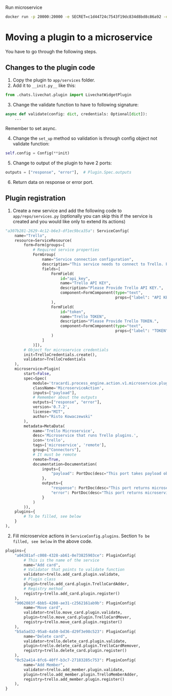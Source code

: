 Run microservice

```bash
docker run -p 20000:20000 -e SECRET=c1d44724c7543f19dc834d8bd8c86a92 -e API_KEY=983d32f6-4cd1-4ec1-b20c-f99f3eb8277b-db3e32536f658b6960aaad407c1a169cd02d7fd3 tracardi/com-microservice:0.9.0-rc2
```

# Moving a plugin to a microservice

You have to go through the following steps.

## Changes to the plugin code

1. Copy the plugin to `app/services` folder.
2. Add it to `__init.py__` like this:

```python
from .chats.livechat.plugin import LivechatWidgetPlugin
```

3. Change the validate function to have to following signature:

```python
async def validate(config: dict, credentials: Optional[dict]):
    ...
```

Remember to set async.

4. Change the `set_up` method so validation is through config object not validate function:

```Python
self.config = Config(**init)
```

5. Change to output of the plugin to have 2 ports:

```python
outputs = ["response", "error"],  # Plugin.Spec.outputs
```

6. Return data on response or error port.

## Plugin registration

1. Create a new service and add the following code to `app/repo/services.py` (optionally you can skip this if the service is created and you would like only to extend its
   actions)

```python
"a307b281-2629-4c12-b6e3-df1ec9bca35a": ServiceConfig(
    name="Trello",
    resource=ServiceResource(
        form=Form(groups=[
            # Required service properties
            FormGroup(
                name="Service connection configuration",
                description="This service needs to connect to Trello. Please provide API credentials.",
                fields=[
                    FormField(
                        id="api_key",
                        name="Trello API KEY",
                        description="Please Provide Trello API KEY.",
                        component=FormComponent(type="text",
                                                props={"label": "API KEY"})
                    ),
                    FormField(
                        id="token",
                        name="Trello TOKEN",
                        description="Please Provide Trello TOKEN.",
                        component=FormComponent(type="text",
                                                props={"label": "TOKEN"})
                    )
                ]
            )]),
        # Object for microservice credentials
        init=TrelloCredentials.create(),
        validator=TrelloCredentials
    ),
    microservice=Plugin(
        start=False,
        spec=Spec(
            module='tracardi.process_engine.action.v1.microservice.plugin',
            className='MicroserviceAction',
            inputs=["payload"],
            # Remember about the outputs
            outputs=["response", "error"],
            version='0.7.2',
            license="MIT",
            author="Risto Kowaczewski"
        ),
        metadata=MetaData(
            name='Trello Microservice',
            desc='Microservice that runs Trello plugins.',
            icon='trello',
            tags=['microservice', 'remote'],
            group=["Connectors"],
            # It must be remote
            remote=True,
            documentation=Documentation(
                inputs={
                    "payload": PortDoc(desc="This port takes payload object.")
                },
                outputs={
                    "response": PortDoc(desc="This port returns microservice response."),
                    "error": PortDoc(desc="This port returns microservice error.")
                }
            )
        )),
    plugins={
        # To be filled, see below
    }
),
```

2. Fill microservice actions in `ServiceConfig.plugins`. Section `To be filled, see below` in the above code.
```python
plugins={
    "a04381af-c008-4328-ab61-0e73825903ce": PluginConfig(
        # This is the name of the service
        name="Add card",
        # Validator that points to validate function
        validator=trello.add_card.plugin.validate,
        # Plugin class
        plugin=trello.add_card.plugin.TrelloCardAdder,
        # Registry method
        registry=trello.add_card.plugin.register()
    ),
    "9062083f-6bb5-4208-ae31-c2562161ab9b": PluginConfig(
        name="Move card",
        validator=trello.move_card.plugin.validate,
        plugin=trello.move_card.plugin.TrelloCardMover,
        registry=trello.move_card.plugin.register()
    ),
    "b5a5ad32-95a8-4a50-bd36-d29f3e98c523": PluginConfig(
        name="Delete card",
        validator=trello.delete_card.plugin.validate,
        plugin=trello.delete_card.plugin.TrelloCardRemover,
        registry=trello.delete_card.plugin.register()
    ),
    "0c52a414-8fc6-40ff-b3c7-27183285c753": PluginConfig(
        name="Add Member",
        validator=trello.add_member.plugin.validate,
        plugin=trello.add_member.plugin.TrelloMemberAdder,
        registry=trello.add_member.plugin.register()
    ),
}
```
   